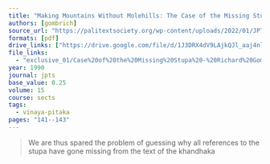 ```yaml
---
title: "Making Mountains Without Molehills: The Case of the Missing Stūpa"
authors: [gombrich]
source_url: "https://palitextsociety.org/wp-content/uploads/2022/01/JPTS_1990_XV.pdf"
formats: [pdf]
drive_links: ["https://drive.google.com/file/d/1J3DRX4dV9LAjkQJl_aaj4nl_sATBULxk/view?usp=drivesdk"]
file_links:
  - "exclusive_01/Case%20of%20the%20Missing%20Stupa%20-%20Richard%20Gombrich.pdf"
year: 1990
journal: jpts
base_value: 0.25
volume: 15
course: sects
tags:
  - vinaya-pitaka
pages: "141--143"
---
```


> We are thus spared the problem of guessing why all references to the stupa have gone missing from the text of the khandhaka

